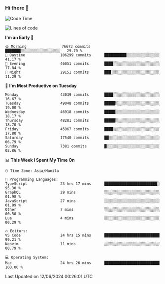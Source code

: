 ### Hi there 👋

<!--START_SECTION:waka-->
![Code Time](http://img.shields.io/badge/Code%20Time-5%2C238%20hrs%2039%20mins-blue)

![Lines of code](https://img.shields.io/badge/From%20Hello%20World%20I%27ve%20Written-115.3%20million%20lines%20of%20code-blue)

**I'm an Early 🐤** 

```text
🌞 Morning                76673 commits       ███████░░░░░░░░░░░░░░░░░░   29.70 % 
🌆 Daytime                106299 commits      ██████████░░░░░░░░░░░░░░░   41.17 % 
🌃 Evening                46051 commits       ████░░░░░░░░░░░░░░░░░░░░░   17.84 % 
🌙 Night                  29151 commits       ███░░░░░░░░░░░░░░░░░░░░░░   11.29 % 
```
📅 **I'm Most Productive on Tuesday** 

```text
Monday                   43039 commits       ████░░░░░░░░░░░░░░░░░░░░░   16.67 % 
Tuesday                  49048 commits       █████░░░░░░░░░░░░░░░░░░░░   19.00 % 
Wednesday                46918 commits       █████░░░░░░░░░░░░░░░░░░░░   18.17 % 
Thursday                 48281 commits       █████░░░░░░░░░░░░░░░░░░░░   18.70 % 
Friday                   45967 commits       ████░░░░░░░░░░░░░░░░░░░░░   17.80 % 
Saturday                 17540 commits       ██░░░░░░░░░░░░░░░░░░░░░░░   06.79 % 
Sunday                   7381 commits        █░░░░░░░░░░░░░░░░░░░░░░░░   02.86 % 
```


📊 **This Week I Spent My Time On** 

```text
🕑︎ Time Zone: Asia/Manila

💬 Programming Languages: 
TypeScript               23 hrs 17 mins      ████████████████████████░   95.30 % 
GraphQL                  29 mins             ░░░░░░░░░░░░░░░░░░░░░░░░░   01.98 % 
JavaScript               27 mins             ░░░░░░░░░░░░░░░░░░░░░░░░░   01.89 % 
Other                    7 mins              ░░░░░░░░░░░░░░░░░░░░░░░░░   00.50 % 
Lua                      4 mins              ░░░░░░░░░░░░░░░░░░░░░░░░░   00.29 % 

🔥 Editors: 
VS Code                  24 hrs 15 mins      █████████████████████████   99.21 % 
Neovim                   11 mins             ░░░░░░░░░░░░░░░░░░░░░░░░░   00.79 % 

💻 Operating System: 
Mac                      24 hrs 26 mins      █████████████████████████   100.00 % 
```


 Last Updated on 12/06/2024 00:26:01 UTC
<!--END_SECTION:waka-->


<!--
**rad182/rad182** is a ✨ _special_ ✨ repository because its `README.md` (this file) appears on your GitHub profile.

Here are some ideas to get you started:

- 🔭 I’m currently working on ...
- 🌱 I’m currently learning ...
- 👯 I’m looking to collaborate on ...
- 🤔 I’m looking for help with ...
- 💬 Ask me about ...
- 📫 How to reach me: ...
- 😄 Pronouns: ...
- ⚡ Fun fact: ...
-->
